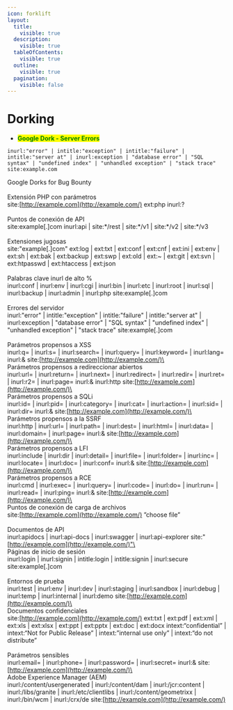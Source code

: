 ```yaml
---
icon: forklift
layout:
  title:
    visible: true
  description:
    visible: true
  tableOfContents:
    visible: true
  outline:
    visible: true
  pagination:
    visible: false
---
```


# Dorking



* <mark style="color:green;">**Google Dork - Server Errors**</mark>

```
inurl:"error" | intitle:"exception" | intitle:"failure" | intitle:"server at" | inurl:exception | "database error" | "SQL syntax" | "undefined index" | "unhandled exception" | "stack trace" site:example.com 
```











Google Dorks for Bug Bounty\
\
Extensión PHP con parámetros\
site:[http://example.com](http://example.com/) ext:php inurl:?\
\
Puntos de conexión de API\
site:example\[.]com inurl:api | site:\*/rest | site:\*/v1 | site:\*/v2 | site:\*/v3\
\
Extensiones jugosas\
site:"example\[.]com" ext:log | ext:txt | ext:conf | ext:cnf | ext:ini | ext:env | ext:sh | ext:bak | ext:backup | ext:swp | ext:old | ext:\~ | ext:git | ext:svn | ext:htpasswd | ext:htaccess | ext:json\
\
Palabras clave inurl de alto %\
inurl:conf | inurl:env | inurl:cgi | inurl:bin | inurl:etc | inurl:root | inurl:sql | inurl:backup | inurl:admin | inurl:php site:example\[.]com\
\
Errores del servidor\
inurl:"error" | intitle:"exception" | intitle:"failure" | intitle:"server at" | inurl:exception | "database error" | "SQL syntax" | "undefined index" | "unhandled exception" | "stack trace" site:example\[.]com\
\
Parámetros propensos a XSS\
inurl:q= | inurl:s= | inurl:search= | inurl:query= | inurl:keyword= | inurl:lang= inurl:& site:[http://example.com](http://example.com/)\
\
Parámetros propensos a redireccionar abiertos\
inurl:url= | inurl:return= | inurl:next= | inurl:redirect= | inurl:redir= | inurl:ret= | inurl:r2= | inurl:page= inurl:& inurl:http site:[http://example.com](http://example.com/)\
\
Parámetros propensos a SQLi\
inurl:id= | inurl:pid= | inurl:category= | inurl:cat= | inurl:action= | inurl:sid= | inurl:dir= inurl:& site:[http://example.com](http://example.com/)\
\
Parámetros propensos a la SSRF\
inurl:http | inurl:url= | inurl:path= | inurl:dest= | inurl:html= | inurl:data= | inurl:domain= | inurl:page= inurl:& site:[http://example.com](http://example.com/)\
\
Parámetros propensos a LFI\
inurl:include | inurl:dir | inurl:detail= | inurl:file= | inurl:folder= | inurl:inc= | inurl:locate= | inurl:doc= | inurl:conf= inurl:& site:[http://example.com](http://example.com/)\
\
Parámetros propensos a RCE\
inurl:cmd | inurl:exec= | inurl:query= | inurl:code= | inurl:do= | inurl:run= | inurl:read= | inurl:ping= inurl:& site:[http://example.com](http://example.com/)\
\
Puntos de conexión de carga de archivos\
site:[http://example.com](http://example.com/) ”choose file”\
\
Documentos de API\
inurl:apidocs | inurl:api-docs | inurl:swagger | inurl:api-explorer site:"[http://example.com](http://example.com/)"\
\
Páginas de inicio de sesión\
inurl:login | inurl:signin | intitle:login | intitle:signin | inurl:secure site:example\[.]com\
\
Entornos de prueba\
inurl:test | inurl:env | inurl:dev | inurl:staging | inurl:sandbox | inurl:debug | inurl:temp | inurl:internal | inurl:demo site:[http://example.com](http://example.com/)\
\
Documentos confidenciales\
site:[http://example.com](http://example.com/) ext:txt | ext:pdf | ext:xml | ext:xls | ext:xlsx | ext:ppt | ext:pptx | ext:doc | ext:docx intext:“confidential” | intext:“Not for Public Release” | intext:”internal use only” | intext:“do not distribute”\
\
Parámetros sensibles\
inurl:email= | inurl:phone= | inurl:password= | inurl:secret= inurl:& site:[http://example.com](http://example.com/)\
\
Adobe Experience Manager (AEM)\
inurl:/content/usergenerated | inurl:/content/dam | inurl:/jcr:content | inurl:/libs/granite | inurl:/etc/clientlibs | inurl:/content/geometrixx | inurl:/bin/wcm | inurl:/crx/de site:[http://example.com](http://example.com/)













